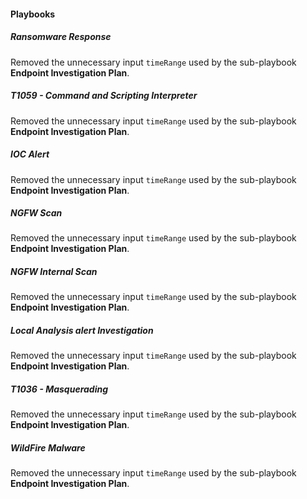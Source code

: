 
#### Playbooks

##### Ransomware Response
Removed the unnecessary input `timeRange` used by the sub-playbook **Endpoint Investigation Plan**.

##### T1059 - Command and Scripting Interpreter
Removed the unnecessary input `timeRange` used by the sub-playbook **Endpoint Investigation Plan**.

##### IOC Alert
Removed the unnecessary input `timeRange` used by the sub-playbook **Endpoint Investigation Plan**.

##### NGFW Scan
Removed the unnecessary input `timeRange` used by the sub-playbook **Endpoint Investigation Plan**.

##### NGFW Internal Scan
Removed the unnecessary input `timeRange` used by the sub-playbook **Endpoint Investigation Plan**.

##### Local Analysis alert Investigation
Removed the unnecessary input `timeRange` used by the sub-playbook **Endpoint Investigation Plan**.

##### T1036 - Masquerading
Removed the unnecessary input `timeRange` used by the sub-playbook **Endpoint Investigation Plan**.

##### WildFire Malware
Removed the unnecessary input `timeRange` used by the sub-playbook **Endpoint Investigation Plan**.